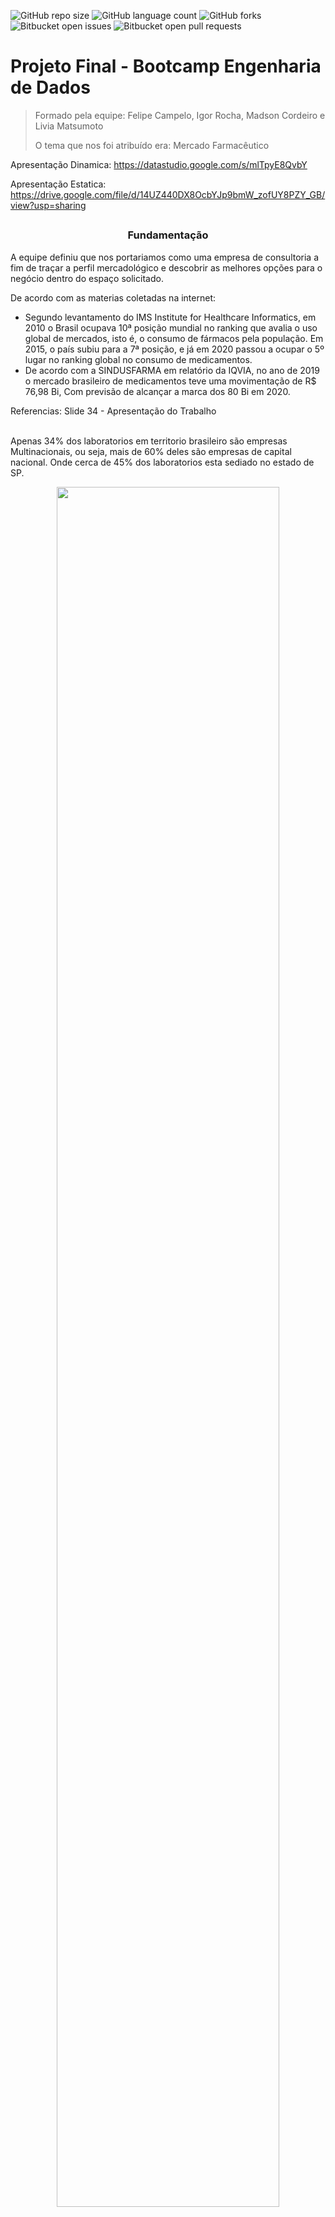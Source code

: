 ![GitHub repo size](https://img.shields.io/github/repo-size/Igor-R-Amorim/README-template?style=for-the-badge)
![GitHub language count](https://img.shields.io/github/languages/count/Igor-R-Amorim/README-template?style=for-the-badge)
![GitHub forks](https://img.shields.io/github/forks/Igor-R-Amorim/README-template?style=for-the-badge)
![Bitbucket open issues](https://img.shields.io/bitbucket/issues/Igor-R-Amorim/README-template?style=for-the-badge)
![Bitbucket open pull requests](https://img.shields.io/bitbucket/pr-raw/Igor-R-Amorim/README-template?style=for-the-badge)

# Projeto Final - Bootcamp Engenharia de Dados

>Formado pela equipe: Felipe Campelo, Igor Rocha, Madson Cordeiro e Livia Matsumoto 
>
>O tema que nos foi atribuído era: Mercado Farmacêutico

Apresentação Dinamica: https://datastudio.google.com/s/mlTpyE8QvbY

Apresentação Estatica: https://drive.google.com/file/d/14UZ440DX8OcbYJp9bmW_zofUY8PZY_GB/view?usp=sharing
##

<h3 align=center> Fundamentação </h3>
A equipe definiu que nos portariamos como uma empresa de consultoria a fim de traçar a perfil mercadológico e descobrir as melhores opções para o negócio dentro do espaço solicitado.

De acordo com as materias coletadas na internet: 
<ul>
  <li>Segundo levantamento do IMS Institute for Healthcare Informatics, em 2010 o Brasil ocupava 10ª posição mundial no ranking que avalia o uso global de mercados, isto é, o consumo de fármacos pela população. Em 2015, o país subiu para a 7ª posição, e já em 2020 passou a ocupar o 5º lugar no ranking global no consumo de medicamentos.
  </li>
	<li>De acordo com a SINDUSFARMA em relatório da IQVIA, no ano de 2019 o mercado brasileiro de medicamentos teve uma movimentação de R$ 76,98 Bi, Com previsão de alcançar a marca dos 80 Bi em 2020.
  </li>
</ul>
Referencias: Slide 34 - Apresentação do Trabalho
<br>
<br>

Apenas 34% dos laboratorios em territorio brasileiro são empresas Multinacionais, ou seja, mais de 60% deles são empresas de capital nacional. Onde cerca de 45% dos laboratorios esta sediado no estado de SP.
<p align=center><img src="https://github.com/Igor-R-Amorim/Soulcode-Academy/blob/d58c3b8a8a0aa58400e42ab8d6a6dada39ac36fe/Projeto%20Final/Imagens/imagem_2022-09-23_143450592.png" width=84%></p>

De acordo com nossas fontes, São Paulo é o estado com maior uso de antibióticos e antiinflamatórios e com um crescimento grande de uso de medicamentos psicolépticos e psicoanalépticos, principalmente durante a pandemia.

Tendo isso em base queremos responder a pergunta do nosso cliente: Compensa investir no mercado farmacêutico do estado de SP?
<br> Onde investir? capital ou interior?
<br> Qual o perfil dos consumidores?
<br> Quanto mais UBS's (Unidades Básica de Saúde) maior ou menor o numero de vendas?

##
<h3 align=center> Requisitos do Projeto </h3>
- Requisitos Obrigatórios
<p align=center><img src="https://github.com/Igor-R-Amorim/Soulcode-Academy/blob/84f97e5665569dc4238ca725eeb3806d7d5bbc7d/Projeto%20Final/Imagens/Requisitos%20Obrigat%C3%B3rios.png" width=84%></p>
- Requisitos Complementares
<p align=center><img src="https://github.com/Igor-R-Amorim/Soulcode-Academy/blob/84f97e5665569dc4238ca725eeb3806d7d5bbc7d/Projeto%20Final/Imagens/Requisitos%20Complementares.png" width=84%></p>

##
<h3 align=center> Execução do projeto </h3>
Para responder a pergunta do nosso cliente foram utilizados 7 datasets, sendo eles em distintos formatos como CSV, XLS, XLSX e uma extração diretamente de um banco de dados via BigQuery.
<p align=center><img src="https://github.com/Igor-R-Amorim/Soulcode-Academy/blob/914f0d37a5b890eb65ee43135dc4def7844c169d/Projeto%20Final/Imagens/Uniao%20Datasets.png" width=84%></p>
O dataset referente as vendas de medicamentos em SP era demasiadamente grande, visto que nosso cliente deseja atuar em SP, e que os anos de relevancia são 2019( pandemia) e 2020(pós-pandemia). extraimos do BigQuery apenas estes anos, deste UF.
<br>
Os dados separadamente não respondiam as perguntas levantadas pelo cliente, sendo necessário uni-los a fim de extrair as comparações necessarias
<p> </p>
<br>

Abaixo foi montado o Workflow do nosso projeto de ETL 
<p align=center><img src="https://github.com/Igor-R-Amorim/Soulcode-Academy/blob/914f0d37a5b890eb65ee43135dc4def7844c169d/Projeto%20Final/Imagens/WorkFlow%20-%20Projeto%20Final.png" width=84%></p>
Os dados brutos foram armazenados no Google Cloud Storage através do console do GCP. 
Ao extrair os dados no Google Colab via conector amazenou-se o DataFrame(DF) bruto no MySQL em Cloud com alta disponibilidade.

O tratamento foi realizado com o uso das bibliotecas PySpark e Pandas. 

O carregamento foi realizado com duas tratativas diferentes uma via pipeline e outra via conector:
<ul>
  <li> Via conector, os dados tratados foram enviados para o Google Cloud Storage;
  </li>
  <li> Via pipeline, Foi criado um modelo batch com o Apache Beam para o envio direto dos dados tratados do Google Cloud Storage para o BigQuery. E, através de um modelo pré-definido do Google Dataflow, realizamos o envio dos dados tratados do BigQuery para o MongoDB.
  </li>
</ul>
Por fim, inseriu-se os dados no Google DataStudio para análise dos dados.	
<p align=center><img src="https://github.com/Igor-R-Amorim/Soulcode-Academy/blob/96b1d75c7d39e7de6e14680a75dc4fb00865086a/Projeto%20Final/Imagens/DataStudio.png" width=84%></p>
<p> </p>
<br>

##
<h3 align=center> Resultados Obtidos </h3>
Após todo o processo de ETL, com dos dados tratados em seus devidos lugares, seja na bucket tratada ou no BigQuery. Comecou-se a tentar responder as perguntas do cliente.

É melhor investir na capital ou interior?
<br>
Inicialmente a ideia seria comparar a quantidade de vendas por município. Porém, os municípios de maior densidade demográfica logicamente consumiam mais. Portanto levantamos a seguinte métrica. Dividimos o somatório de venda de cada cidade pela quantidade de habitantes daquela cidade a fim de obter o que chamamos de fator de venda.
Assim podemos comparar melhor quais cidades venderam mais independente do tamanho de sua população.
<p align=center><img src="https://github.com/Igor-R-Amorim/Soulcode-Academy/blob/96b1d75c7d39e7de6e14680a75dc4fb00865086a/Projeto%20Final/Imagens/Fluxo%20de%20vendas.png"></p>
De acordo com o gráfico de 'Fator de vendas x Cidade' podemos observar que a cidade com o maior fator de vendas é Ubatuba, porém mais de 90% do seu fator de venda está concentrado em 2019. Já as cidades de Sabino e São José do Rio Preto têm um fator de vendas crescentes indicando possíveis oportunidades. Já a cidade de Borá apresenta uma linearidade com o passar dos anos, indicando uma boa previsibilidade de fluxo de vendas.

Qual o perfil dos consumidores?
<p align=center><img src="https://github.com/Igor-R-Amorim/Soulcode-Academy/blob/96b1d75c7d39e7de6e14680a75dc4fb00865086a/Projeto%20Final/Imagens/Perfil%201.png" width=84%></p><br>
O gráfico de 'Quantidade de vendas x idade' nos mostra quais são as faixas de idade que mais consomem medicamento no estado.
Podemos notar que as pessoas de 40 a 45 anos e de 55 a 60 anos são o público de maior consumo.
<br>
Quando olhamos o gráfico de 'Vendas x Categoria Etária' podemos ver que de 2019 para 2020 o público adulto foi o único que teve um crescimento sobre o consumo de fármacos.
<br>
Dos 51,179 Mi de medicamentos vendidos no periodo, o público feminino consumiu pouco mais do que 55% dos medicamentos do período, não havendo grande distinção entre os sexos.
<p align=center><img src="https://github.com/Igor-R-Amorim/Soulcode-Academy/blob/96b1d75c7d39e7de6e14680a75dc4fb00865086a/Projeto%20Final/Imagens/Perfil%202.png" width=84%></p><br>
Diferentemente da quantidade total de 51.179 Mi, o público adulto consumiu 32.848 Mi dessa quantia.
<br>
Ao listar os medicamentos mais consumidos por esse público, observa-se que os 8 mais vendidos são todos da categoria ATC 'J' classificados como antibióticos e anti-infecciosos gerais. Confirmando assim a reportagem na motivação desse projeto.
<br>
A quantidade distinta de medicamentos disponíveis no mercado é maior para genéricos do que para medicamentos similares ou "novos" (medicamentos de referência ex: aspirina®, viagra®, coristina®,...) como podemos confirmar no gráfico de 'Variedade de medicamentos x Tipo de medicamento'
Porém temos uma variedade muito maior de laboratórios que fabricam similares e referência do que genéricos, conforme o gráfico 'Quantidade de fabricantes x Tipo de medicamento'.
<p align=center><img src="https://github.com/Igor-R-Amorim/Soulcode-Academy/blob/270dfcaf9cd4add96c2e04eb13201300fae5f526/Projeto%20Final/Imagens/Perfil%203.png" width=84%></p><br>
Fazendo uma tabela dinâmica com mapa de calor, podemos ver uma grande variedade de medicamentos psicolépticos(N05) e psicoanalépticos(N06) ocupando as 2ª e 4ª posição da tabela. 
<p align=center><img src="https://github.com/Igor-R-Amorim/Soulcode-Academy/blob/270dfcaf9cd4add96c2e04eb13201300fae5f526/Projeto%20Final/Imagens/PsicoAtivos.png" width=84%></p><br>
Nesse slide, fica claro que para todas as idades os medicamentos "Psico-Ativos" (psicolépticos e psicoanalépticos) teve um aumento de consumo.
<br>
Ao listar os princípio ativos mais vendidos, vemos os 2 primeiros do quadro "Princípio ativo mais vendidos", oxalato de escitaloprám e cloridrato de sertralina são dois antidepressivos mais vendidos em SP.
<br>
Ao usar o checkbox filtrando apenas os anos de 2019 e posteriormente o de 2020 tivemos um aumento de quase 70mil unidades vendidas desses medicamentos com o passar do ano.
<br>
Diferentemente da visão geral, no caso dos medicamentos "Psico-Ativos" as mulheres têm participação maior um pouco. pouco mais de 60% de consumo em relação ao público masculino.
<br>
<br> Quanto mais UBS's (Unidades Básica de Saúde) maior ou menor o numero de vendas?
<p align=center><img src="https://github.com/Igor-R-Amorim/Soulcode-Academy/blob/270dfcaf9cd4add96c2e04eb13201300fae5f526/Projeto%20Final/Imagens/QtdUBS.png"></p><br>
Para responder essa pergunta, vamos resgatar o gráfico de 'Fator de vendas acumulado no período x Cidade' e compará-lo com o gráfico 'Cidade x Quantidade de UBS'.
<br> 
Observa-se que nenhuma das cidades com maior quantidade de UBS’s aparecem no gráfico de fator de vendas, causando na equipe a falsa esperança de que quantidade de UBS's seria inversamente proporcional ao fator de vendas. Porém ao comparar diretamente, a quantidade de UBS's pelo Fator de vendas, observa-se que não existe uma correlação clara entre as variáveis. Mas que cidades com menos de 35 UBS's são as que mais vendem.

##
<h3 align=center> Referencias e outros questinamentos </h3>

- Outras perguntas como os custos do projeto, Serviços mais usados em cloud, detalhes explicativos do codigo ou referencias bibliograficas das informaçoes e dos datasets usados estão na apresentação.


- Contatos podem ser obtidos no README do autor deste Repositório ou tambem na apresentação contendo todos os integrantes.


- A gravação original da apresentação pode ser obtidida através de solicitação com a soulcode. 
​
